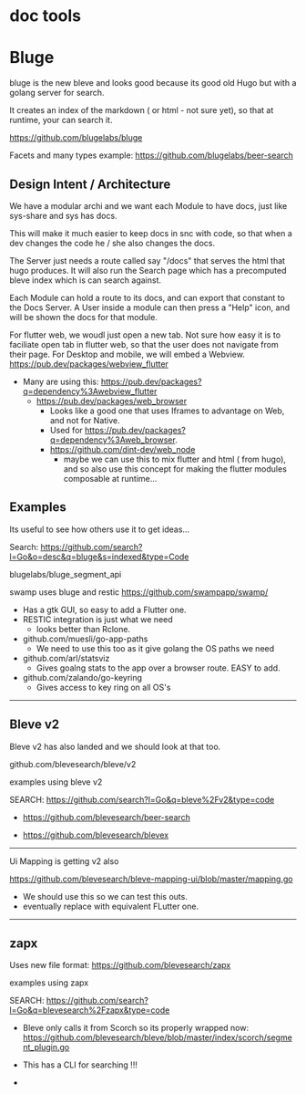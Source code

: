 # doc tools

# Bluge

bluge is the new bleve and looks good because its good old Hugo but with a golang server for search.

It creates an index of the markdown ( or html - not sure yet), so that at runtime, your can search it.

https://github.com/blugelabs/bluge

Facets and many types example: https://github.com/blugelabs/beer-search

## Design Intent / Architecture

We have a modular archi and we want each Module to have docs, just like sys-share and sys has docs.

This will make it much easier to keep docs in snc with code, so that when a dev changes the code he / she also changes the docs.

The Server just needs a route called say "/docs" that serves the html that hugo produces.
It will also run the Search page which has a precomputed bleve index which is can search against.

Each Module can hold a route to its docs, and can export that constant to the Docs Server.
A User inside a module can then press a "Help" icon, and will be shown the docs for that module.

For flutter web, we woudl just open a new tab. Not sure how easy it is to faciliate open tab in flutter web, so that the user does not navigate from their page.
For Desktop and mobile, we will embed a Webview. https://pub.dev/packages/webview_flutter
- Many are using this: https://pub.dev/packages?q=dependency%3Awebview_flutter
	- https://pub.dev/packages/web_browser
		- Looks like a good one that uses Iframes to advantage on Web, and not for Native.
		- Used for https://pub.dev/packages?q=dependency%3Aweb_browser.
		- https://github.com/dint-dev/web_node
			- maybe we can use this to mix flutter and html ( from hugo), and so also use this concept for making the flutter modules composable at runtime...
		


## Examples

Its useful to see how others use it to get ideas...

Search: https://github.com/search?l=Go&o=desc&q=bluge&s=indexed&type=Code

blugelabs/bluge_segment_api


swamp uses bluge and restic
https://github.com/swampapp/swamp/
- Has a gtk GUI, so easy to add a Flutter one.
- RESTIC integration is just what we need
	- looks better than Rclone.
- github.com/muesli/go-app-paths
	- We need to use this too as it give golang the OS paths we need
- github.com/arl/statsviz
	- Gives goalng stats to the app over a browser route. EASY to add.
- github.com/zalando/go-keyring
	- Gives access to key ring on all OS's


---

## Bleve v2

Bleve v2 has also landed and we should look at that too.

github.com/blevesearch/bleve/v2


examples using bleve v2

SEARCH: https://github.com/search?l=Go&q=bleve%2Fv2&type=code

- https://github.com/blevesearch/beer-search

- https://github.com/blevesearch/blevex

---

Ui Mapping is getting v2 also 

https://github.com/blevesearch/bleve-mapping-ui/blob/master/mapping.go

- We should use this so we can test this outs.
- eventually replace with equivalent FLutter one.


---

## zapx

Uses new file format: https://github.com/blevesearch/zapx

examples using zapx

SEARCH: https://github.com/search?l=Go&q=blevesearch%2Fzapx&type=code

- Bleve only calls it from Scorch so its properly wrapped now: https://github.com/blevesearch/bleve/blob/master/index/scorch/segment_plugin.go

- This has a CLI for searching !!!
- 	

